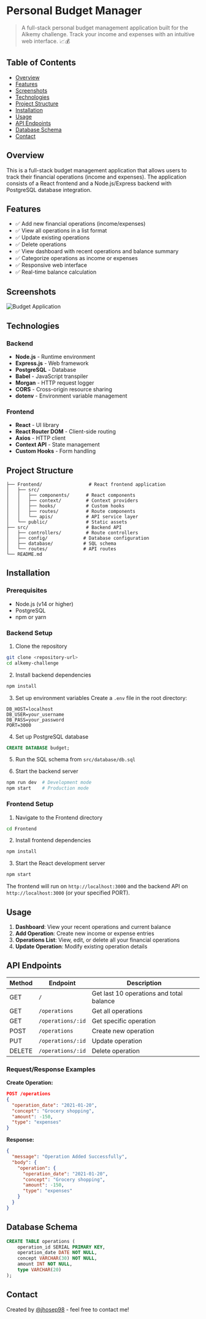# Personal Budget Manager

> A full-stack personal budget management application built for the Alkemy challenge. Track your income and expenses with an intuitive web interface. 📈💰

## Table of Contents

- [Overview](#overview)
- [Features](#features)
- [Screenshots](#screenshots)
- [Technologies](#technologies)
- [Project Structure](#project-structure)
- [Installation](#installation)
- [Usage](#usage)
- [API Endpoints](#api-endpoints)
- [Database Schema](#database-schema)
- [Contact](#contact)

## Overview

This is a full-stack budget management application that allows users to track their financial operations (income and expenses). The application consists of a React frontend and a Node.js/Express backend with PostgreSQL database integration.

## Features

- ✅ Add new financial operations (income/expenses)
- ✅ View all operations in a list format
- ✅ Update existing operations
- ✅ Delete operations
- ✅ View dashboard with recent operations and balance summary
- ✅ Categorize operations as income or expenses
- ✅ Responsive web interface
- ✅ Real-time balance calculation

## Screenshots

![Budget Application](./budget-01.png)

## Technologies

### Backend

- **Node.js** - Runtime environment
- **Express.js** - Web framework
- **PostgreSQL** - Database
- **Babel** - JavaScript transpiler
- **Morgan** - HTTP request logger
- **CORS** - Cross-origin resource sharing
- **dotenv** - Environment variable management

### Frontend

- **React** - UI library
- **React Router DOM** - Client-side routing
- **Axios** - HTTP client
- **Context API** - State management
- **Custom Hooks** - Form handling

## Project Structure

```
├── Frontend/                 # React frontend application
│   ├── src/
│   │   ├── components/      # React components
│   │   ├── context/         # Context providers
│   │   ├── hooks/           # Custom hooks
│   │   ├── routes/          # Route components
│   │   └── apis/            # API service layer
│   └── public/              # Static assets
├── src/                     # Backend API
│   ├── controllers/         # Route controllers
│   ├── config/             # Database configuration
│   ├── database/           # SQL schema
│   └── routes/             # API routes
└── README.md
```

## Installation

### Prerequisites

- Node.js (v14 or higher)
- PostgreSQL
- npm or yarn

### Backend Setup

1. Clone the repository

```bash
git clone <repository-url>
cd alkemy-challenge
```

2. Install backend dependencies

```bash
npm install
```

3. Set up environment variables
   Create a `.env` file in the root directory:

```env
DB_HOST=localhost
DB_USER=your_username
DB_PASS=your_password
PORT=3000
```

4. Set up PostgreSQL database

```sql
CREATE DATABASE budget;
```

5. Run the SQL schema from `src/database/db.sql`

6. Start the backend server

```bash
npm run dev  # Development mode
npm start    # Production mode
```

### Frontend Setup

1. Navigate to the Frontend directory

```bash
cd Frontend
```

2. Install frontend dependencies

```bash
npm install
```

3. Start the React development server

```bash
npm start
```

The frontend will run on `http://localhost:3000` and the backend API on `http://localhost:3000` (or your specified PORT).

## Usage

1. **Dashboard**: View your recent operations and current balance
2. **Add Operation**: Create new income or expense entries
3. **Operations List**: View, edit, or delete all your financial operations
4. **Update Operation**: Modify existing operation details

## API Endpoints

| Method | Endpoint          | Description                              |
| ------ | ----------------- | ---------------------------------------- |
| GET    | `/`               | Get last 10 operations and total balance |
| GET    | `/operations`     | Get all operations                       |
| GET    | `/operations/:id` | Get specific operation                   |
| POST   | `/operations`     | Create new operation                     |
| PUT    | `/operations/:id` | Update operation                         |
| DELETE | `/operations/:id` | Delete operation                         |

### Request/Response Examples

**Create Operation:**

```json
POST /operations
{
  "operation_date": "2021-01-20",
  "concept": "Grocery shopping",
  "amount": -150,
  "type": "expenses"
}
```

**Response:**

```json
{
  "message": "Operation Added Successfully",
  "body": {
    "operation": {
      "operation_date": "2021-01-20",
      "concept": "Grocery shopping",
      "amount": -150,
      "type": "expenses"
    }
  }
}
```

## Database Schema

```sql
CREATE TABLE operations (
    operation_id SERIAL PRIMARY KEY,
    operation_date DATE NOT NULL,
    concept VARCHAR(30) NOT NULL,
    amount INT NOT NULL,
    type VARCHAR(20)
);
```

## Contact

Created by [@jhosep98](https://jhosep98.github.io/jdb-portfolio/) - feel free to contact me!
